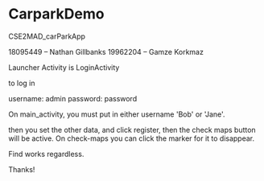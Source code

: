 # CarparkDemo
CSE2MAD_carParkApp




18095449 – Nathan Gillbanks
19962204 – Gamze Korkmaz



Launcher Activity is LoginActivity

to log in

username: admin
password: password


On main_activity, you must put in either username 'Bob' or 'Jane'.

then you set the other data, and click register, then the check maps button will be active. On check-maps you can click the marker for it
to disappear. 

Find works regardless.


Thanks!

